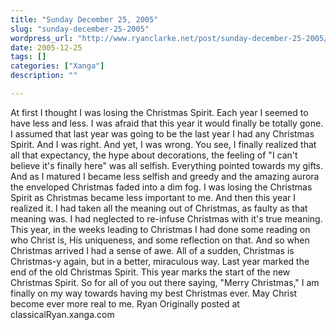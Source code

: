 ```yaml
---
title: "Sunday December 25, 2005"
slug: "sunday-december-25-2005"
wordpress_url: "http://www.ryanclarke.net/post/sunday-december-25-2005/"
date: 2005-12-25
tags: []
categories: ["Xanga"]
description: ""

---
```


At first I thought I was losing the Christmas Spirit. Each year I seemed to have less and less. I was afraid that this year it would finally be totally gone. I assumed that last year was going to be the last year I had any Christmas Spirit.
 And I was right.
 And yet, I was wrong.
 You see, I finally realized that all that expectancy, the hype about decorations, the feeling of "I can't believe it's finally here" was all selfish. Everything pointed towards my gifts. And as I matured I became less selfish and greedy and the amazing aurora the enveloped Christmas faded into a dim fog. I was losing the Christmas Spirit as Christmas became less important to me.
 And then this year I realized it. I had taken all the meaning out of Christmas, as faulty as that meaning was. I had neglected to re-infuse Christmas with it's true meaning. This year, in the weeks leading to Christmas I had done some reading on who Christ is, His uniqueness, and some reflection on that. And so when Christmas arrived I had a sense of awe. All of a sudden, Christmas is Christmas-y again, but in a better, miraculous way.
 Last year marked the end of the old Christmas Spirit. This year marks the start of the new Christmas Spirit. So for all of you out there saying,
 "Merry Christmas,"
 I am finally on my way towards having my best Christmas ever. May Christ become ever more real to me.
 Ryan
Originally posted at classicalRyan.xanga.com

